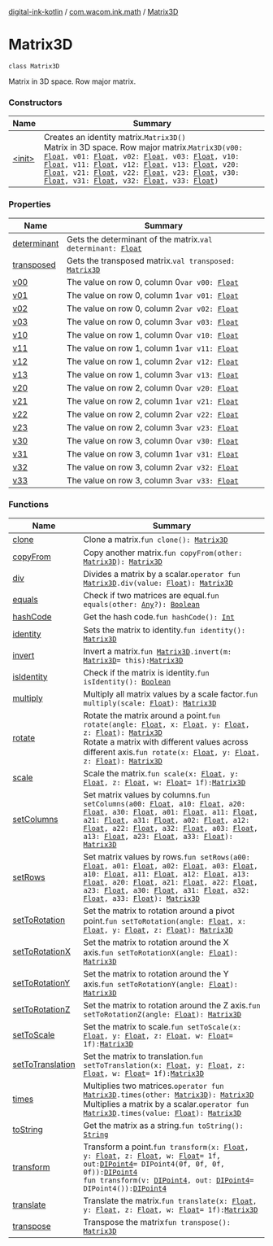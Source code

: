 [digital-ink-kotlin](../../index.md) / [com.wacom.ink.math](../index.md) / [Matrix3D](./index.md)

# Matrix3D

`class Matrix3D`

Matrix in 3D space. Row major matrix.

### Constructors

| Name | Summary |
|---|---|
| [&lt;init&gt;](-init-.md) | Creates an identity matrix.`Matrix3D()`<br>Matrix in 3D space. Row major matrix.`Matrix3D(v00: `[`Float`](https://kotlinlang.org/api/latest/jvm/stdlib/kotlin/-float/index.html)`, v01: `[`Float`](https://kotlinlang.org/api/latest/jvm/stdlib/kotlin/-float/index.html)`, v02: `[`Float`](https://kotlinlang.org/api/latest/jvm/stdlib/kotlin/-float/index.html)`, v03: `[`Float`](https://kotlinlang.org/api/latest/jvm/stdlib/kotlin/-float/index.html)`, v10: `[`Float`](https://kotlinlang.org/api/latest/jvm/stdlib/kotlin/-float/index.html)`, v11: `[`Float`](https://kotlinlang.org/api/latest/jvm/stdlib/kotlin/-float/index.html)`, v12: `[`Float`](https://kotlinlang.org/api/latest/jvm/stdlib/kotlin/-float/index.html)`, v13: `[`Float`](https://kotlinlang.org/api/latest/jvm/stdlib/kotlin/-float/index.html)`, v20: `[`Float`](https://kotlinlang.org/api/latest/jvm/stdlib/kotlin/-float/index.html)`, v21: `[`Float`](https://kotlinlang.org/api/latest/jvm/stdlib/kotlin/-float/index.html)`, v22: `[`Float`](https://kotlinlang.org/api/latest/jvm/stdlib/kotlin/-float/index.html)`, v23: `[`Float`](https://kotlinlang.org/api/latest/jvm/stdlib/kotlin/-float/index.html)`, v30: `[`Float`](https://kotlinlang.org/api/latest/jvm/stdlib/kotlin/-float/index.html)`, v31: `[`Float`](https://kotlinlang.org/api/latest/jvm/stdlib/kotlin/-float/index.html)`, v32: `[`Float`](https://kotlinlang.org/api/latest/jvm/stdlib/kotlin/-float/index.html)`, v33: `[`Float`](https://kotlinlang.org/api/latest/jvm/stdlib/kotlin/-float/index.html)`)` |

### Properties

| Name | Summary |
|---|---|
| [determinant](determinant.md) | Gets the determinant of the matrix.`val determinant: `[`Float`](https://kotlinlang.org/api/latest/jvm/stdlib/kotlin/-float/index.html) |
| [transposed](transposed.md) | Gets the transposed matrix.`val transposed: `[`Matrix3D`](./index.md) |
| [v00](v00.md) | The value on row 0, column 0`var v00: `[`Float`](https://kotlinlang.org/api/latest/jvm/stdlib/kotlin/-float/index.html) |
| [v01](v01.md) | The value on row 0, column 1`var v01: `[`Float`](https://kotlinlang.org/api/latest/jvm/stdlib/kotlin/-float/index.html) |
| [v02](v02.md) | The value on row 0, column 2`var v02: `[`Float`](https://kotlinlang.org/api/latest/jvm/stdlib/kotlin/-float/index.html) |
| [v03](v03.md) | The value on row 0, column 3`var v03: `[`Float`](https://kotlinlang.org/api/latest/jvm/stdlib/kotlin/-float/index.html) |
| [v10](v10.md) | The value on row 1, column 0`var v10: `[`Float`](https://kotlinlang.org/api/latest/jvm/stdlib/kotlin/-float/index.html) |
| [v11](v11.md) | The value on row 1, column 1`var v11: `[`Float`](https://kotlinlang.org/api/latest/jvm/stdlib/kotlin/-float/index.html) |
| [v12](v12.md) | The value on row 1, column 2`var v12: `[`Float`](https://kotlinlang.org/api/latest/jvm/stdlib/kotlin/-float/index.html) |
| [v13](v13.md) | The value on row 1, column 3`var v13: `[`Float`](https://kotlinlang.org/api/latest/jvm/stdlib/kotlin/-float/index.html) |
| [v20](v20.md) | The value on row 2, column 0`var v20: `[`Float`](https://kotlinlang.org/api/latest/jvm/stdlib/kotlin/-float/index.html) |
| [v21](v21.md) | The value on row 2, column 1`var v21: `[`Float`](https://kotlinlang.org/api/latest/jvm/stdlib/kotlin/-float/index.html) |
| [v22](v22.md) | The value on row 2, column 2`var v22: `[`Float`](https://kotlinlang.org/api/latest/jvm/stdlib/kotlin/-float/index.html) |
| [v23](v23.md) | The value on row 2, column 3`var v23: `[`Float`](https://kotlinlang.org/api/latest/jvm/stdlib/kotlin/-float/index.html) |
| [v30](v30.md) | The value on row 3, column 0`var v30: `[`Float`](https://kotlinlang.org/api/latest/jvm/stdlib/kotlin/-float/index.html) |
| [v31](v31.md) | The value on row 3, column 1`var v31: `[`Float`](https://kotlinlang.org/api/latest/jvm/stdlib/kotlin/-float/index.html) |
| [v32](v32.md) | The value on row 3, column 2`var v32: `[`Float`](https://kotlinlang.org/api/latest/jvm/stdlib/kotlin/-float/index.html) |
| [v33](v33.md) | The value on row 3, column 3`var v33: `[`Float`](https://kotlinlang.org/api/latest/jvm/stdlib/kotlin/-float/index.html) |

### Functions

| Name | Summary |
|---|---|
| [clone](clone.md) | Clone a matrix.`fun clone(): `[`Matrix3D`](./index.md) |
| [copyFrom](copy-from.md) | Copy another matrix.`fun copyFrom(other: `[`Matrix3D`](./index.md)`): `[`Matrix3D`](./index.md) |
| [div](div.md) | Divides a matrix by a scalar.`operator fun `[`Matrix3D`](./index.md)`.div(value: `[`Float`](https://kotlinlang.org/api/latest/jvm/stdlib/kotlin/-float/index.html)`): `[`Matrix3D`](./index.md) |
| [equals](equals.md) | Check if two matrices are equal.`fun equals(other: `[`Any`](https://kotlinlang.org/api/latest/jvm/stdlib/kotlin/-any/index.html)`?): `[`Boolean`](https://kotlinlang.org/api/latest/jvm/stdlib/kotlin/-boolean/index.html) |
| [hashCode](hash-code.md) | Get the hash code.`fun hashCode(): `[`Int`](https://kotlinlang.org/api/latest/jvm/stdlib/kotlin/-int/index.html) |
| [identity](identity.md) | Sets the matrix to identity.`fun identity(): `[`Matrix3D`](./index.md) |
| [invert](invert.md) | Invert a matrix.`fun `[`Matrix3D`](./index.md)`.invert(m: `[`Matrix3D`](./index.md)` = this): `[`Matrix3D`](./index.md) |
| [isIdentity](is-identity.md) | Check if the matrix is identity.`fun isIdentity(): `[`Boolean`](https://kotlinlang.org/api/latest/jvm/stdlib/kotlin/-boolean/index.html) |
| [multiply](multiply.md) | Multiply all matrix values by a scale factor.`fun multiply(scale: `[`Float`](https://kotlinlang.org/api/latest/jvm/stdlib/kotlin/-float/index.html)`): `[`Matrix3D`](./index.md) |
| [rotate](rotate.md) | Rotate the matrix around a point.`fun rotate(angle: `[`Float`](https://kotlinlang.org/api/latest/jvm/stdlib/kotlin/-float/index.html)`, x: `[`Float`](https://kotlinlang.org/api/latest/jvm/stdlib/kotlin/-float/index.html)`, y: `[`Float`](https://kotlinlang.org/api/latest/jvm/stdlib/kotlin/-float/index.html)`, z: `[`Float`](https://kotlinlang.org/api/latest/jvm/stdlib/kotlin/-float/index.html)`): `[`Matrix3D`](./index.md)<br>Rotate a matrix with different values across different axis.`fun rotate(x: `[`Float`](https://kotlinlang.org/api/latest/jvm/stdlib/kotlin/-float/index.html)`, y: `[`Float`](https://kotlinlang.org/api/latest/jvm/stdlib/kotlin/-float/index.html)`, z: `[`Float`](https://kotlinlang.org/api/latest/jvm/stdlib/kotlin/-float/index.html)`): `[`Matrix3D`](./index.md) |
| [scale](scale.md) | Scale the matrix.`fun scale(x: `[`Float`](https://kotlinlang.org/api/latest/jvm/stdlib/kotlin/-float/index.html)`, y: `[`Float`](https://kotlinlang.org/api/latest/jvm/stdlib/kotlin/-float/index.html)`, z: `[`Float`](https://kotlinlang.org/api/latest/jvm/stdlib/kotlin/-float/index.html)`, w: `[`Float`](https://kotlinlang.org/api/latest/jvm/stdlib/kotlin/-float/index.html)` = 1f): `[`Matrix3D`](./index.md) |
| [setColumns](set-columns.md) | Set matrix values by columns.`fun setColumns(a00: `[`Float`](https://kotlinlang.org/api/latest/jvm/stdlib/kotlin/-float/index.html)`, a10: `[`Float`](https://kotlinlang.org/api/latest/jvm/stdlib/kotlin/-float/index.html)`, a20: `[`Float`](https://kotlinlang.org/api/latest/jvm/stdlib/kotlin/-float/index.html)`, a30: `[`Float`](https://kotlinlang.org/api/latest/jvm/stdlib/kotlin/-float/index.html)`, a01: `[`Float`](https://kotlinlang.org/api/latest/jvm/stdlib/kotlin/-float/index.html)`, a11: `[`Float`](https://kotlinlang.org/api/latest/jvm/stdlib/kotlin/-float/index.html)`, a21: `[`Float`](https://kotlinlang.org/api/latest/jvm/stdlib/kotlin/-float/index.html)`, a31: `[`Float`](https://kotlinlang.org/api/latest/jvm/stdlib/kotlin/-float/index.html)`, a02: `[`Float`](https://kotlinlang.org/api/latest/jvm/stdlib/kotlin/-float/index.html)`, a12: `[`Float`](https://kotlinlang.org/api/latest/jvm/stdlib/kotlin/-float/index.html)`, a22: `[`Float`](https://kotlinlang.org/api/latest/jvm/stdlib/kotlin/-float/index.html)`, a32: `[`Float`](https://kotlinlang.org/api/latest/jvm/stdlib/kotlin/-float/index.html)`, a03: `[`Float`](https://kotlinlang.org/api/latest/jvm/stdlib/kotlin/-float/index.html)`, a13: `[`Float`](https://kotlinlang.org/api/latest/jvm/stdlib/kotlin/-float/index.html)`, a23: `[`Float`](https://kotlinlang.org/api/latest/jvm/stdlib/kotlin/-float/index.html)`, a33: `[`Float`](https://kotlinlang.org/api/latest/jvm/stdlib/kotlin/-float/index.html)`): `[`Matrix3D`](./index.md) |
| [setRows](set-rows.md) | Set matrix values by rows.`fun setRows(a00: `[`Float`](https://kotlinlang.org/api/latest/jvm/stdlib/kotlin/-float/index.html)`, a01: `[`Float`](https://kotlinlang.org/api/latest/jvm/stdlib/kotlin/-float/index.html)`, a02: `[`Float`](https://kotlinlang.org/api/latest/jvm/stdlib/kotlin/-float/index.html)`, a03: `[`Float`](https://kotlinlang.org/api/latest/jvm/stdlib/kotlin/-float/index.html)`, a10: `[`Float`](https://kotlinlang.org/api/latest/jvm/stdlib/kotlin/-float/index.html)`, a11: `[`Float`](https://kotlinlang.org/api/latest/jvm/stdlib/kotlin/-float/index.html)`, a12: `[`Float`](https://kotlinlang.org/api/latest/jvm/stdlib/kotlin/-float/index.html)`, a13: `[`Float`](https://kotlinlang.org/api/latest/jvm/stdlib/kotlin/-float/index.html)`, a20: `[`Float`](https://kotlinlang.org/api/latest/jvm/stdlib/kotlin/-float/index.html)`, a21: `[`Float`](https://kotlinlang.org/api/latest/jvm/stdlib/kotlin/-float/index.html)`, a22: `[`Float`](https://kotlinlang.org/api/latest/jvm/stdlib/kotlin/-float/index.html)`, a23: `[`Float`](https://kotlinlang.org/api/latest/jvm/stdlib/kotlin/-float/index.html)`, a30: `[`Float`](https://kotlinlang.org/api/latest/jvm/stdlib/kotlin/-float/index.html)`, a31: `[`Float`](https://kotlinlang.org/api/latest/jvm/stdlib/kotlin/-float/index.html)`, a32: `[`Float`](https://kotlinlang.org/api/latest/jvm/stdlib/kotlin/-float/index.html)`, a33: `[`Float`](https://kotlinlang.org/api/latest/jvm/stdlib/kotlin/-float/index.html)`): `[`Matrix3D`](./index.md) |
| [setToRotation](set-to-rotation.md) | Set the matrix to rotation around a pivot point.`fun setToRotation(angle: `[`Float`](https://kotlinlang.org/api/latest/jvm/stdlib/kotlin/-float/index.html)`, x: `[`Float`](https://kotlinlang.org/api/latest/jvm/stdlib/kotlin/-float/index.html)`, y: `[`Float`](https://kotlinlang.org/api/latest/jvm/stdlib/kotlin/-float/index.html)`, z: `[`Float`](https://kotlinlang.org/api/latest/jvm/stdlib/kotlin/-float/index.html)`): `[`Matrix3D`](./index.md) |
| [setToRotationX](set-to-rotation-x.md) | Set the matrix to rotation around the X axis.`fun setToRotationX(angle: `[`Float`](https://kotlinlang.org/api/latest/jvm/stdlib/kotlin/-float/index.html)`): `[`Matrix3D`](./index.md) |
| [setToRotationY](set-to-rotation-y.md) | Set the matrix to rotation around the Y axis.`fun setToRotationY(angle: `[`Float`](https://kotlinlang.org/api/latest/jvm/stdlib/kotlin/-float/index.html)`): `[`Matrix3D`](./index.md) |
| [setToRotationZ](set-to-rotation-z.md) | Set the matrix to rotation around the Z axis.`fun setToRotationZ(angle: `[`Float`](https://kotlinlang.org/api/latest/jvm/stdlib/kotlin/-float/index.html)`): `[`Matrix3D`](./index.md) |
| [setToScale](set-to-scale.md) | Set the matrix to scale.`fun setToScale(x: `[`Float`](https://kotlinlang.org/api/latest/jvm/stdlib/kotlin/-float/index.html)`, y: `[`Float`](https://kotlinlang.org/api/latest/jvm/stdlib/kotlin/-float/index.html)`, z: `[`Float`](https://kotlinlang.org/api/latest/jvm/stdlib/kotlin/-float/index.html)`, w: `[`Float`](https://kotlinlang.org/api/latest/jvm/stdlib/kotlin/-float/index.html)` = 1f): `[`Matrix3D`](./index.md) |
| [setToTranslation](set-to-translation.md) | Set the matrix to translation.`fun setToTranslation(x: `[`Float`](https://kotlinlang.org/api/latest/jvm/stdlib/kotlin/-float/index.html)`, y: `[`Float`](https://kotlinlang.org/api/latest/jvm/stdlib/kotlin/-float/index.html)`, z: `[`Float`](https://kotlinlang.org/api/latest/jvm/stdlib/kotlin/-float/index.html)`, w: `[`Float`](https://kotlinlang.org/api/latest/jvm/stdlib/kotlin/-float/index.html)` = 1f): `[`Matrix3D`](./index.md) |
| [times](times.md) | Multiplies two matrices.`operator fun `[`Matrix3D`](./index.md)`.times(other: `[`Matrix3D`](./index.md)`): `[`Matrix3D`](./index.md)<br>Multiplies a matrix by a scalar.`operator fun `[`Matrix3D`](./index.md)`.times(value: `[`Float`](https://kotlinlang.org/api/latest/jvm/stdlib/kotlin/-float/index.html)`): `[`Matrix3D`](./index.md) |
| [toString](to-string.md) | Get the matrix as a string.`fun toString(): `[`String`](https://kotlinlang.org/api/latest/jvm/stdlib/kotlin/-string/index.html) |
| [transform](transform.md) | Transform a point.`fun transform(x: `[`Float`](https://kotlinlang.org/api/latest/jvm/stdlib/kotlin/-float/index.html)`, y: `[`Float`](https://kotlinlang.org/api/latest/jvm/stdlib/kotlin/-float/index.html)`, z: `[`Float`](https://kotlinlang.org/api/latest/jvm/stdlib/kotlin/-float/index.html)`, w: `[`Float`](https://kotlinlang.org/api/latest/jvm/stdlib/kotlin/-float/index.html)` = 1f, out: `[`DIPoint4`](../-d-i-point4/index.md)` = DIPoint4(0f, 0f, 0f, 0f)): `[`DIPoint4`](../-d-i-point4/index.md)<br>`fun transform(v: `[`DIPoint4`](../-d-i-point4/index.md)`, out: `[`DIPoint4`](../-d-i-point4/index.md)` = DIPoint4()): `[`DIPoint4`](../-d-i-point4/index.md) |
| [translate](translate.md) | Translate the matrix.`fun translate(x: `[`Float`](https://kotlinlang.org/api/latest/jvm/stdlib/kotlin/-float/index.html)`, y: `[`Float`](https://kotlinlang.org/api/latest/jvm/stdlib/kotlin/-float/index.html)`, z: `[`Float`](https://kotlinlang.org/api/latest/jvm/stdlib/kotlin/-float/index.html)`, w: `[`Float`](https://kotlinlang.org/api/latest/jvm/stdlib/kotlin/-float/index.html)` = 1f): `[`Matrix3D`](./index.md) |
| [transpose](transpose.md) | Transpose the matrix`fun transpose(): `[`Matrix3D`](./index.md) |
